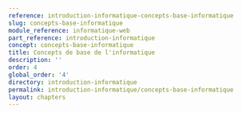 ```yaml
---
reference: introduction-informatique-concepts-base-informatique
slug: concepts-base-informatique
module_reference: informatique-web
part_reference: introduction-informatique
concept: concepts-base-informatique
title: Concepts de base de l'informatique
description: ''
order: 4
global_order: '4'
directory: introduction-informatique
permalink: introduction-informatique/concepts-base-informatique
layout: chapters
---
```

